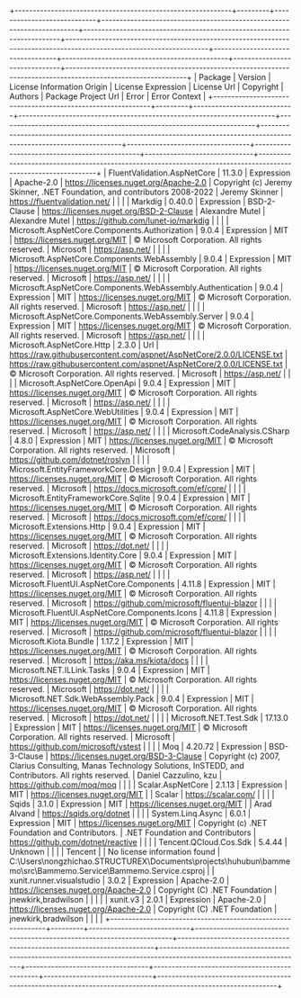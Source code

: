 +------------------------------------------------------------+---------+----------------------------+-----------------------------------------------------------------------+-----------------------------------------------------------------------+---------------------------------------------------------------------------------------------------------------------+----------------------------------+----------------------------------------------+------------------------------+---------------------------------------------------------------------------------------------------------------+
| Package                                                    | Version | License Information Origin | License Expression                                                    | License Url                                                           | Copyright                                                                                                           | Authors                          | Package Project Url                          | Error                        | Error Context                                                                                                 |
+------------------------------------------------------------+---------+----------------------------+-----------------------------------------------------------------------+-----------------------------------------------------------------------+---------------------------------------------------------------------------------------------------------------------+----------------------------------+----------------------------------------------+------------------------------+---------------------------------------------------------------------------------------------------------------+
| FluentValidation.AspNetCore                                | 11.3.0  | Expression                 | Apache-2.0                                                            | https://licenses.nuget.org/Apache-2.0                                 | Copyright (c) Jeremy Skinner, .NET Foundation, and contributors 2008-2022                                           | Jeremy Skinner                   | https://fluentvalidation.net/                |                              |                                                                                                               |
| Markdig                                                    | 0.40.0  | Expression                 | BSD-2-Clause                                                          | https://licenses.nuget.org/BSD-2-Clause                               | Alexandre Mutel                                                                                                     | Alexandre Mutel                  | https://github.com/lunet-io/markdig          |                              |                                                                                                               |
| Microsoft.AspNetCore.Components.Authorization              | 9.0.4   | Expression                 | MIT                                                                   | https://licenses.nuget.org/MIT                                        | © Microsoft Corporation. All rights reserved.                                                                       | Microsoft                        | https://asp.net/                             |                              |                                                                                                               |
| Microsoft.AspNetCore.Components.WebAssembly                | 9.0.4   | Expression                 | MIT                                                                   | https://licenses.nuget.org/MIT                                        | © Microsoft Corporation. All rights reserved.                                                                       | Microsoft                        | https://asp.net/                             |                              |                                                                                                               |
| Microsoft.AspNetCore.Components.WebAssembly.Authentication | 9.0.4   | Expression                 | MIT                                                                   | https://licenses.nuget.org/MIT                                        | © Microsoft Corporation. All rights reserved.                                                                       | Microsoft                        | https://asp.net/                             |                              |                                                                                                               |
| Microsoft.AspNetCore.Components.WebAssembly.Server         | 9.0.4   | Expression                 | MIT                                                                   | https://licenses.nuget.org/MIT                                        | © Microsoft Corporation. All rights reserved.                                                                       | Microsoft                        | https://asp.net/                             |                              |                                                                                                               |
| Microsoft.AspNetCore.Http                                  | 2.3.0   | Url                        | https://raw.githubusercontent.com/aspnet/AspNetCore/2.0.0/LICENSE.txt | https://raw.githubusercontent.com/aspnet/AspNetCore/2.0.0/LICENSE.txt | © Microsoft Corporation. All rights reserved.                                                                       | Microsoft                        | https://asp.net/                             |                              |                                                                                                               |
| Microsoft.AspNetCore.OpenApi                               | 9.0.4   | Expression                 | MIT                                                                   | https://licenses.nuget.org/MIT                                        | © Microsoft Corporation. All rights reserved.                                                                       | Microsoft                        | https://asp.net/                             |                              |                                                                                                               |
| Microsoft.AspNetCore.WebUtilities                          | 9.0.4   | Expression                 | MIT                                                                   | https://licenses.nuget.org/MIT                                        | © Microsoft Corporation. All rights reserved.                                                                       | Microsoft                        | https://asp.net/                             |                              |                                                                                                               |
| Microsoft.CodeAnalysis.CSharp                              | 4.8.0   | Expression                 | MIT                                                                   | https://licenses.nuget.org/MIT                                        | © Microsoft Corporation. All rights reserved.                                                                       | Microsoft                        | https://github.com/dotnet/roslyn             |                              |                                                                                                               |
| Microsoft.EntityFrameworkCore.Design                       | 9.0.4   | Expression                 | MIT                                                                   | https://licenses.nuget.org/MIT                                        | © Microsoft Corporation. All rights reserved.                                                                       | Microsoft                        | https://docs.microsoft.com/ef/core/          |                              |                                                                                                               |
| Microsoft.EntityFrameworkCore.Sqlite                       | 9.0.4   | Expression                 | MIT                                                                   | https://licenses.nuget.org/MIT                                        | © Microsoft Corporation. All rights reserved.                                                                       | Microsoft                        | https://docs.microsoft.com/ef/core/          |                              |                                                                                                               |
| Microsoft.Extensions.Http                                  | 9.0.4   | Expression                 | MIT                                                                   | https://licenses.nuget.org/MIT                                        | © Microsoft Corporation. All rights reserved.                                                                       | Microsoft                        | https://dot.net/                             |                              |                                                                                                               |
| Microsoft.Extensions.Identity.Core                         | 9.0.4   | Expression                 | MIT                                                                   | https://licenses.nuget.org/MIT                                        | © Microsoft Corporation. All rights reserved.                                                                       | Microsoft                        | https://asp.net/                             |                              |                                                                                                               |
| Microsoft.FluentUI.AspNetCore.Components                   | 4.11.8  | Expression                 | MIT                                                                   | https://licenses.nuget.org/MIT                                        | © Microsoft Corporation. All rights reserved.                                                                       | Microsoft                        | https://github.com/microsoft/fluentui-blazor |                              |                                                                                                               |
| Microsoft.FluentUI.AspNetCore.Components.Icons             | 4.11.8  | Expression                 | MIT                                                                   | https://licenses.nuget.org/MIT                                        | © Microsoft Corporation. All rights reserved.                                                                       | Microsoft                        | https://github.com/microsoft/fluentui-blazor |                              |                                                                                                               |
| Microsoft.Kiota.Bundle                                     | 1.17.2  | Expression                 | MIT                                                                   | https://licenses.nuget.org/MIT                                        | © Microsoft Corporation. All rights reserved.                                                                       | Microsoft                        | https://aka.ms/kiota/docs                    |                              |                                                                                                               |
| Microsoft.NET.ILLink.Tasks                                 | 9.0.4   | Expression                 | MIT                                                                   | https://licenses.nuget.org/MIT                                        | © Microsoft Corporation. All rights reserved.                                                                       | Microsoft                        | https://dot.net/                             |                              |                                                                                                               |
| Microsoft.NET.Sdk.WebAssembly.Pack                         | 9.0.4   | Expression                 | MIT                                                                   | https://licenses.nuget.org/MIT                                        | © Microsoft Corporation. All rights reserved.                                                                       | Microsoft                        | https://dot.net/                             |                              |                                                                                                               |
| Microsoft.NET.Test.Sdk                                     | 17.13.0 | Expression                 | MIT                                                                   | https://licenses.nuget.org/MIT                                        | © Microsoft Corporation. All rights reserved.                                                                       | Microsoft                        | https://github.com/microsoft/vstest          |                              |                                                                                                               |
| Moq                                                        | 4.20.72 | Expression                 | BSD-3-Clause                                                          | https://licenses.nuget.org/BSD-3-Clause                               | Copyright (c) 2007, Clarius Consulting, Manas Technology Solutions, InSTEDD, and Contributors. All rights reserved. | Daniel Cazzulino, kzu            | https://github.com/moq/moq                   |                              |                                                                                                               |
| Scalar.AspNetCore                                          | 2.1.13  | Expression                 | MIT                                                                   | https://licenses.nuget.org/MIT                                        |                                                                                                                     | Scalar                           | https://scalar.com/                          |                              |                                                                                                               |
| Sqids                                                      | 3.1.0   | Expression                 | MIT                                                                   | https://licenses.nuget.org/MIT                                        |                                                                                                                     | Arad Alvand                      | https://sqids.org/dotnet                     |                              |                                                                                                               |
| System.Linq.Async                                          | 6.0.1   | Expression                 | MIT                                                                   | https://licenses.nuget.org/MIT                                        | Copyright (c) .NET Foundation and Contributors.                                                                     | .NET Foundation and Contributors | https://github.com/dotnet/reactive           |                              |                                                                                                               |
| Tencent.QCloud.Cos.Sdk                                     | 5.4.44  | Unknown                    |                                                                       |                                                                       |                                                                                                                     | Tencent                          |                                              | No license information found | C:\Users\nongzhichao.STRUCTUREX\Documents\projects\huhubun\bammemo\src\Bammemo.Service\Bammemo.Service.csproj |
| xunit.runner.visualstudio                                  | 3.0.2   | Expression                 | Apache-2.0                                                            | https://licenses.nuget.org/Apache-2.0                                 | Copyright (C) .NET Foundation                                                                                       | jnewkirk,bradwilson              |                                              |                              |                                                                                                               |
| xunit.v3                                                   | 2.0.1   | Expression                 | Apache-2.0                                                            | https://licenses.nuget.org/Apache-2.0                                 | Copyright (C) .NET Foundation                                                                                       | jnewkirk,bradwilson              |                                              |                              |                                                                                                               |
+------------------------------------------------------------+---------+----------------------------+-----------------------------------------------------------------------+-----------------------------------------------------------------------+---------------------------------------------------------------------------------------------------------------------+----------------------------------+----------------------------------------------+------------------------------+---------------------------------------------------------------------------------------------------------------+
